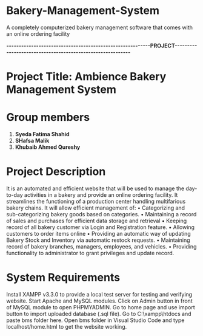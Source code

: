 # Bakery-Management-System

A completely computerized bakery management software that comes with an online ordering facility

**----------------------------------------------------------PROJECT-----------------------------------------------------------**

# **Project Title: Ambience Bakery Management System**

# **Group members**
  1) **Syeda Fatima Shahid**
  2) **SHafsa Malik**
  3) **Khubaib Ahmed Qureshy**

# **Project Description**
It is an automated and efficient website that will be used to manage the day-to-day activities in a bakery and provide an online ordering facility.
It streamlines the functioning of a production center handling multifarious bakery chains. It will allow efficient management of:
•	Categorizing and sub-categorizing bakery goods based on categories.
•	Maintaining a record of sales and purchases for efficient data storage and retrieval
•	Keeping record of all bakery customer via Login and Registration feature.
•	Allowing customers to order items online
•	Providing an automatic way of updating Bakery Stock and Inventory via automatic restock requests.
•	Maintaining record of bakery branches, managers, employees, and vehicles.
•	Providing functionality to administrator to grant privileges and update record.

# **System Requirements**
Install XAMPP v3.3.0 to provide a local test server for testing and verifying website.
Start Apache and MySQL modules.
Click on Admin button in front of MySQL module to open PHPMYADMIN.
Go to home page and use import button to import uploaded database (.sql file).
Go to C:\xampp\htdocs and paste bms folder here.
Open bms folder in Visual Studio Code and type localhost/home.html to get the website working.

